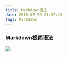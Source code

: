 ```yaml
---
title: Markdown语法
date: 2018-07-09 21:37:49
tags: Markdown
---
```


### Markdown极简语法 ###

<!-- more -->

![](https://i.imgur.com/zO9hK9t.png)